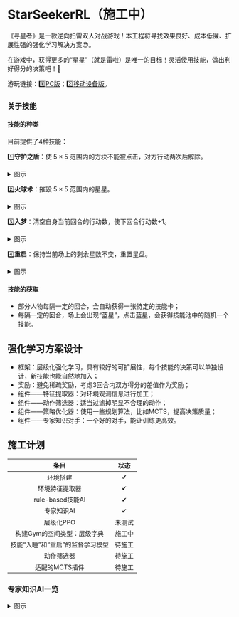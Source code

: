 # StarSeekerRL（施工中）
《寻星者》是一款逆向扫雷双人对战游戏！本工程将寻找效果良好、成本低廉、扩展性强的强化学习解决方案😍。

在游戏中，获得更多的“星星”（就是雷啦）是唯一的目标！灵活使用技能，做出利好得分的决策吧！🤩

游玩链接：1️⃣[PC版](https://wwsyan.github.io/StarSeeker_WebDesktop/)；2️⃣[移动设备版](https://wwsyan.github.io/StarSeeker_WebMobile/)。

### 关于技能
#### 技能的种类
目前提供了4种技能：

1️⃣**守护之盾**：使 $5×5$ 范围内的方块不能被点击，对方行动两次后解除。
<details>
  <summary>图示</summary>
  <img src="img/gameplay_shield.gif" width="30%" height="30%">
</details>

2️⃣**火球术**：摧毁 $5×5$ 范围内的星星。
<details>
  <summary>图示</summary>
  <img src="img/gameplay_fireball.gif" width="30%" height="30%">
</details>

3️⃣**入梦**：清空自身当前回合的行动数，使下回合行动数+1。
<details>
  <summary>图示</summary>
  <img src="img/gameplay_sleep.gif" width="30%" height="30%">
</details>

4️⃣**重启**：保持当前场上的剩余星数不变，重置星盘。
<details>
  <summary>图示</summary>
  <img src="img/gameplay_rebuild.gif" width="30%" height="30%">
</details>

#### 技能的获取
- 部分人物每隔一定的回合，会自动获得一张特定的技能卡；
- 每隔一定的回合，场上会出现“蓝星”，点击蓝星，会获得技能池中的随机一个技能。

## 强化学习方案设计
- 框架：层级化强化学习，具有较好的可扩展性，每个技能的决策可以单独设计，新技能也能自然地加入；
- 奖励：避免稀疏奖励，考虑3回合内双方得分的差值作为奖励；
- 组件——特征提取器：对环境观测信息进行加工；
- 组件——动作筛选器：适当过滤掉明显不合理的动作；
- 组件——策略优化器：使用一些规划算法，比如MCTS，提高决策质量；
- 组件——专家知识对手：一个好的对手，能让训练更高效。

## 施工计划
|条目|状态| 
|:---:|:---:|
|环境搭建|✔|
|环境特征提取器|✔|
|rule-based技能AI|✔|
|专家知识AI|✔|
|层级化PPO|未测试|
|构建Gym的空间类型：层级字典|施工中|
|技能“入睡”和“重启”的监督学习模型|待施工|
|动作筛选器|待施工|
|适配的MCTS插件|待施工|

### 专家知识AI一览
<details>
  <summary>图示</summary>
  <img src="img/expertAI.gif" width="100%" height="100%">
</details>














